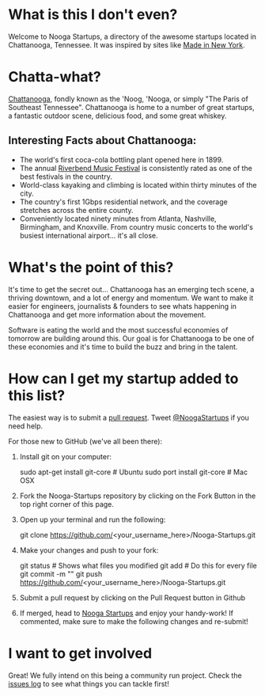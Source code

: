 # What is this I don't even?

Welcome to Nooga Startups, a directory of the awesome startups located in Chattanooga, Tennessee. It was inspired by sites like [Made in New York](http://nytm.org/made/).

# Chatta-what?

[Chattanooga](http://goo.gl/maps/lb6o7), fondly known as the 'Noog, 'Nooga, or simply "The Paris of Southeast Tennessee". Chattanooga is home to a number of great startups, a fantastic outdoor scene, delicious food, and some great whiskey.

Interesting Facts about Chattanooga:
------------------------------------

 - The world's first coca-cola bottling plant opened here in 1899.
 - The annual [Riverbend Music Festival](http://www.riverbendfestival.com/) is consistently rated as one of the best festivals in the country.
 - World-class kayaking and climbing is located within thirty minutes of the city.
 - The country's first 1Gbps residential network, and the coverage stretches across the entire county.
 - Conveniently located ninety minutes from Atlanta, Nashville, Birmingham, and Knoxville. From country music concerts to the world's busiest international airport... it's all close.

# What's the point of this?

It's time to get the secret out... Chattanooga has an emerging tech scene, a thriving downtown, and a lot of energy and momentum. We want to make it easier for engineers, journalists & founders to see whats happening in Chattanooga and get more information about the movement.

Software is eating the world and the most successful economies of tomorrow are building around this. Our goal is for Chattanooga to be one of these economies and it's time to build the buzz and bring in the talent.

# How can I get my startup added to this list?

The easiest way is to submit a [pull request](https://github.com/Tgemayel/Nooga-Startups/pulls). Tweet [@NoogaStartups](http://twitter.com/noogastartups) if you need help.

For those new to GitHub (we've all been there):

 1. Install git on your computer:

    sudo apt-get install git-core # Ubuntu
    sudo port install git-core # Mac OSX

 2. Fork the Nooga-Startups repository by clicking on the Fork Button in the top right corner of this page.

 3. Open up your terminal and run the following:

    git clone https://github.com/<your_username_here>/Nooga-Startups.git

 4. Make your changes and push to your fork:

    git status # Shows what files you modified
    git add <modified files> # Do this for every file
    git commit -m "<comment your commit here>"
    git push https://github.com/<your_username_here>/Nooga-Startups.git

 5. Submit a pull request by clicking on the Pull Request button in Github

 6. If merged, head to [Nooga Startups](http://noogastartups.com) and enjoy your handy-work!
If commented, make sure to make the following changes and re-submit!

# I want to get involved

Great! We fully intend on this being a community run project. Check the [issues log](https://github.com/Tgemayel/Nooga-Startups/issues) to see what things you can tackle first!
